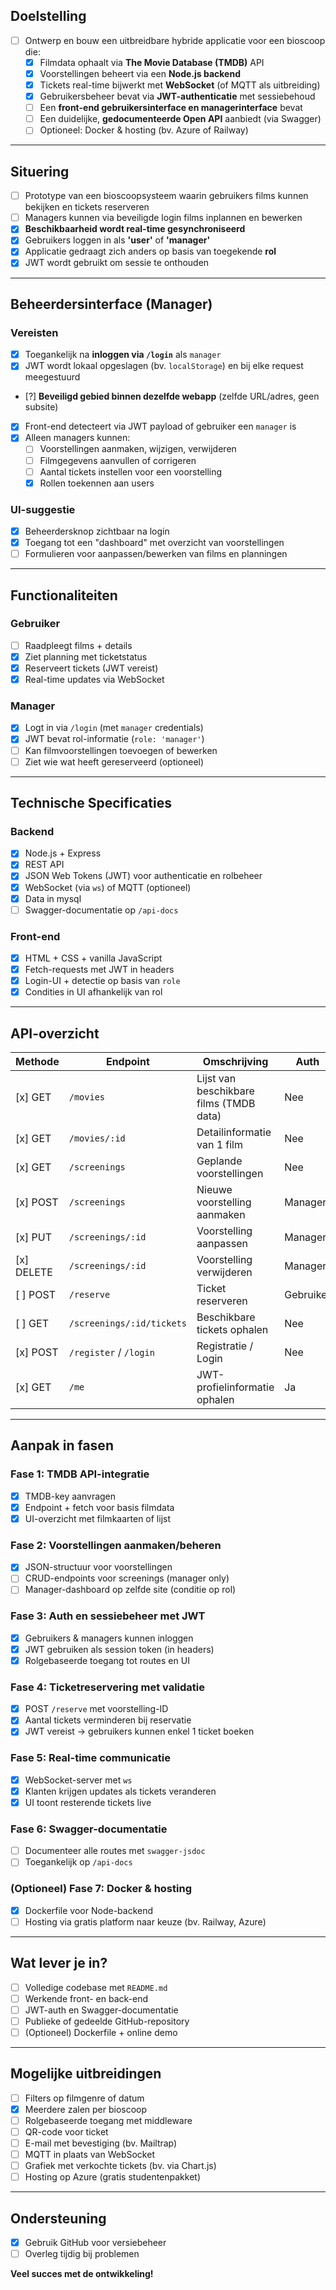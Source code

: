 ## Doelstelling

- [ ] Ontwerp en bouw een uitbreidbare hybride applicatie voor een bioscoop die:
  - [x] Filmdata ophaalt via **The Movie Database (TMDB)** API
  - [x] Voorstellingen beheert via een **Node.js backend**
  - [x] Tickets real-time bijwerkt met **WebSocket** (of MQTT als uitbreiding)
  - [x] Gebruikersbeheer bevat via **JWT-authenticatie** met sessiebehoud
  - [ ] Een **front-end gebruikersinterface en managerinterface** bevat
  - [ ] Een duidelijke, **gedocumenteerde Open API** aanbiedt (via Swagger)
  - [ ] Optioneel: Docker & hosting (bv. Azure of Railway)

---

## Situering

- [ ] Prototype van een bioscoopsysteem waarin gebruikers films kunnen bekijken en tickets reserveren
- [ ] Managers kunnen via beveiligde login films inplannen en bewerken
- [x] **Beschikbaarheid wordt real-time gesynchroniseerd**
- [x] Gebruikers loggen in als **'user'** of **'manager'**
- [x] Applicatie gedraagt zich anders op basis van toegekende **rol**
- [x] JWT wordt gebruikt om sessie te onthouden

---

## Beheerdersinterface (Manager)

### Vereisten
- [x] Toegankelijk na **inloggen via `/login`** als `manager`
- [x] JWT wordt lokaal opgeslagen (bv. `localStorage`) en bij elke request meegestuurd
- [?] **Beveiligd gebied binnen dezelfde webapp** (zelfde URL/adres, geen subsite)
- [x] Front-end detecteert via JWT payload of gebruiker een `manager` is
- [x] Alleen managers kunnen:
  - [ ] Voorstellingen aanmaken, wijzigen, verwijderen
  - [ ] Filmgegevens aanvullen of corrigeren
  - [ ] Aantal tickets instellen voor een voorstelling
  - [x] Rollen toekennen aan users

### UI-suggestie
- [x] Beheerdersknop zichtbaar na login
- [x] Toegang tot een "dashboard" met overzicht van voorstellingen
- [ ] Formulieren voor aanpassen/bewerken van films en planningen

---

## Functionaliteiten

### Gebruiker
- [ ] Raadpleegt films + details
- [x] Ziet planning met ticketstatus
- [x] Reserveert tickets (JWT vereist)
- [x] Real-time updates via WebSocket

### Manager
- [x] Logt in via `/login` (met `manager` credentials)
- [x] JWT bevat rol-informatie (`role: 'manager'`)
- [ ] Kan filmvoorstellingen toevoegen of bewerken
- [ ] Ziet wie wat heeft gereserveerd (optioneel)

---

## Technische Specificaties

### Backend
- [x] Node.js + Express
- [x] REST API
- [x] JSON Web Tokens (JWT) voor authenticatie en rolbeheer
- [x] WebSocket (via `ws`) of MQTT (optioneel)
- [x] Data in mysql
- [ ] Swagger-documentatie op `/api-docs`

### Front-end
- [x] HTML + CSS + vanilla JavaScript
- [x] Fetch-requests met JWT in headers
- [x] Login-UI + detectie op basis van `role`
- [x] Condities in UI afhankelijk van rol

---

## API-overzicht

| Methode | Endpoint                      | Omschrijving                              | Auth     |
|---------|-------------------------------|-------------------------------------------|----------|
| [x] GET     | `/movies`                     | Lijst van beschikbare films (TMDB data)   | Nee      |
| [x] GET     | `/movies/:id`                 | Detailinformatie van 1 film               | Nee      |
| [x] GET     | `/screenings`                 | Geplande voorstellingen                   | Nee      |
| [x] POST    | `/screenings`                 | Nieuwe voorstelling aanmaken              | Manager  |
| [x] PUT     | `/screenings/:id`             | Voorstelling aanpassen                    | Manager  |
| [x] DELETE  | `/screenings/:id`             | Voorstelling verwijderen                  | Manager  |
| [ ] POST    | `/reserve`                    | Ticket reserveren                         | Gebruiker|
| [ ] GET     | `/screenings/:id/tickets`     | Beschikbare tickets ophalen               | Nee      |
| [x] POST    | `/register` / `/login`        | Registratie / Login                       | Nee      |
| [x] GET     | `/me`                         | JWT-profielinformatie ophalen             | Ja       |


---

## Aanpak in fasen

### Fase 1: TMDB API-integratie
- [x] TMDB-key aanvragen
- [x] Endpoint + fetch voor basis filmdata
- [x] UI-overzicht met filmkaarten of lijst

### Fase 2: Voorstellingen aanmaken/beheren
- [x] JSON-structuur voor voorstellingen
- [ ] CRUD-endpoints voor screenings (manager only)
- [ ] Manager-dashboard op zelfde site (conditie op rol)

### Fase 3: Auth en sessiebeheer met JWT
- [x] Gebruikers & managers kunnen inloggen
- [x] JWT gebruiken als session token (in headers)
- [x] Rolgebaseerde toegang tot routes en UI

### Fase 4: Ticketreservering met validatie
- [x] POST `/reserve` met voorstelling-ID
- [x] Aantal tickets verminderen bij reservatie
- [x] JWT vereist → gebruikers kunnen enkel 1 ticket boeken

### Fase 5: Real-time communicatie
- [x] WebSocket-server met `ws`
- [x] Klanten krijgen updates als tickets veranderen
- [x] UI toont resterende tickets live

### Fase 6: Swagger-documentatie
- [ ] Documenteer alle routes met `swagger-jsdoc`
- [ ] Toegankelijk op `/api-docs`

### (Optioneel) Fase 7: Docker & hosting
- [x] Dockerfile voor Node-backend
- [ ] Hosting via gratis platform naar keuze (bv. Railway, Azure)

---

## Wat lever je in?

- [ ] Volledige codebase met `README.md`
- [ ] Werkende front- en back-end
- [ ] JWT-auth en Swagger-documentatie
- [ ] Publieke of gedeelde GitHub-repository
- [ ] (Optioneel) Dockerfile + online demo

---

## Mogelijke uitbreidingen

- [ ] Filters op filmgenre of datum
- [x] Meerdere zalen per bioscoop
- [ ] Rolgebaseerde toegang met middleware
- [ ] QR-code voor ticket
- [ ] E-mail met bevestiging (bv. Mailtrap)
- [ ] MQTT in plaats van WebSocket
- [ ] Grafiek met verkochte tickets (bv. via Chart.js)
- [ ] Hosting op Azure (gratis studentenpakket)

---

## Ondersteuning

- [x] Gebruik GitHub voor versiebeheer
- [ ] Overleg tijdig bij problemen

**Veel succes met de ontwikkeling!**
